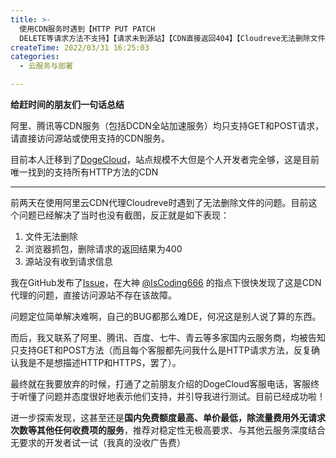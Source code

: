 ```yaml
---
title: >-
  使用CDN服务时遇到【HTTP PUT PATCH
  DELETE等请求方法不支持】【请求未到源站】【CDN直接返回404】【Cloudreve无法删除文件】的问题及解决方案
createTime: 2022/03/31 16:25:03
categories:
  - 云服务与部署

---
```


**给赶时间的朋友们一句话总结** 

阿里、腾讯等CDN服务（包括DCDN全站加速服务）均只支持GET和POST请求，请直接访问源站或使用支持的CDN服务。

目前本人迁移到了[DogeCloud](https://www.dogecloud.com/price?product=cdn)，站点规模不大但是个人开发者完全够，这是目前唯一找到的支持所有HTTP方法的CDN

---

前两天在使用阿里云CDN代理Cloudreve时遇到了无法删除文件的问题。目前这个问题已经解决了当时也没有截图，反正就是如下表现：

1. 文件无法删除
2. 浏览器抓包，删除请求的返回结果为400
3. 源站没有收到请求信息

我在GitHub发布了[Issue](https://github.com/cloudreve/Cloudreve/issues/1156)，在大神 [@IsCoding666](https://github.com/lsCoding666) 的指点下很快发现了这是CDN代理的问题，直接访问源站不存在该故障。

问题定位简单解决难啊，自己的BUG都那么难DE，何况这是别人说了算的东西。

而后，我又联系了阿里、腾讯、百度、七牛、青云等多家国内云服务商，均被告知只支持GET和POST方法（而且每个客服都先问我什么是HTTP请求方法，反复确认我是不是想描述HTTP和HTTPS，罢了）。

最终就在我要放弃的时候，打通了之前朋友介绍的DogeCloud客服电话，客服终于听懂了问题并态度很好地表示他们支持，并引导我进行测试。目前已经成功啦！

进一步探索发现，这甚至还是**国内免费额度最高、单价最低，除流量费用外无请求次数等其他任何收费项的服务**，推荐对稳定性无极高要求、与其他云服务深度结合无要求的开发者试一试（我真的没收广告费）
